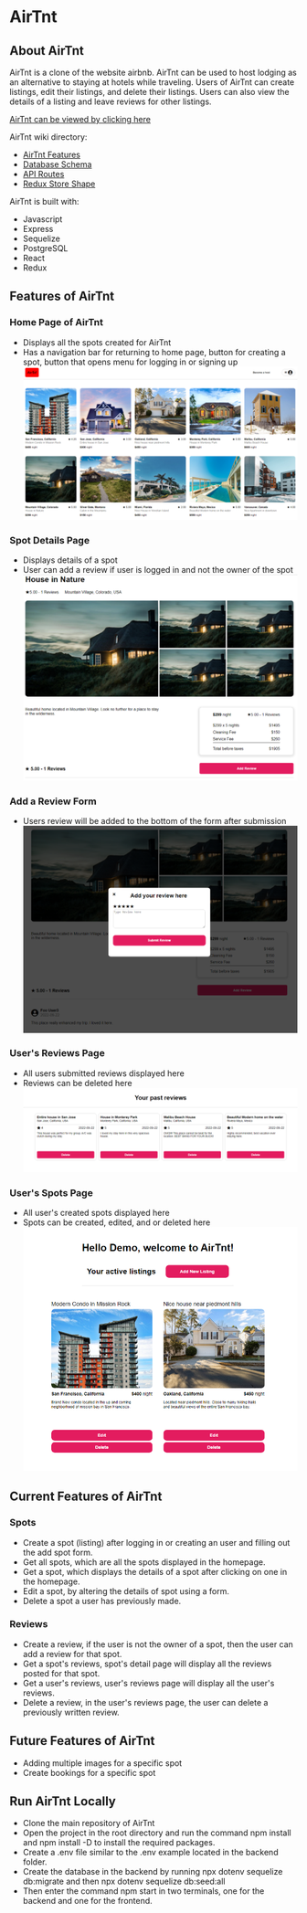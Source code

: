 # AirTnt

## About AirTnt
AirTnt is a clone of the website airbnb. AirTnt can be used to host lodging as an alternative to staying at hotels while traveling. 
Users of AirTnt can create listings, edit their listings, and delete their listings. Users can also view the details of a listing and 
leave reviews for other listings. 

[AirTnt can be viewed by clicking here](https://first-app-mk1.herokuapp.com/)

AirTnt wiki directory:
- [AirTnt Features](https://github.com/TTan321/API-project/wiki/AirTnt-feature-list)
- [Database Schema](https://github.com/TTan321/API-project/wiki/Database-Schema)
- [API Routes](https://github.com/TTan321/API-project/wiki/API-Routes)
- [Redux Store Shape](https://github.com/TTan321/API-project/wiki/Redux-Store-Shape)

AirTnt is built with:
- Javascript
- Express
- Sequelize
- PostgreSQL
- React
- Redux

## Features of AirTnt
### Home Page of AirTnt
* Displays all the spots created for AirTnt
* Has a navigation bar for returning to home page, button for creating a spot, button that opens menu for logging in or signing up
![Home page](https://github.com/TTan321/API-project/blob/main/backend/assets/AirTnt%20homepage.PNG)

### Spot Details Page
* Displays details of a spot
* User can add a review if user is logged in and not the owner of the spot
![Spot Details](https://github.com/TTan321/API-project/blob/main/backend/assets/Spots-Detail-page.PNG)

### Add a Review Form
* Users review will be added to the bottom of the form after submission
![Add Review](https://github.com/TTan321/API-project/blob/main/backend/assets/add-review.PNG)

### User's Reviews Page
* All users submitted reviews displayed here
* Reviews can be deleted here
![User Reviews](https://github.com/TTan321/API-project/blob/main/backend/assets/users-reviews-page.PNG)

### User's Spots Page
* All user's created spots displayed here
* Spots can be created, edited, and or deleted here
![User Spots](https://github.com/TTan321/API-project/blob/main/backend/assets/users-listings0page.PNG)

## Current Features of AirTnt
### Spots
* Create a spot (listing) after logging in or creating an user and filling out the add spot form. 
* Get all spots, which are all the spots displayed in the homepage.
* Get a spot, which displays the details of a spot after clicking on one in the homepage.
* Edit a spot, by altering the details of spot using a form.
* Delete a spot a user has previously made. 

### Reviews
* Create a review, if the user is not the owner of a spot, then the user can add a review for that spot.
* Get a spot's reviews, spot's detail page will display all the reviews posted for that spot.
* Get a user's reviews, user's reviews page will display all the user's reviews.
* Delete a review, in the user's reviews page, the user can delete a previously written review. 

## Future Features of AirTnt
* Adding multiple images for a specific spot
* Create bookings for a specific spot

## Run AirTnt Locally
* Clone the main repository of AirTnt
* Open the project in the root directory and run the command npm install and npm install -D to install the required packages.
* Create a .env file similar to the .env example located in the backend folder. 
* Create the database in the backend by running npx dotenv sequelize db:migrate and then npx dotenv sequelize db:seed:all
* Then enter the command npm start in two terminals, one for the backend and one for the frontend. 




